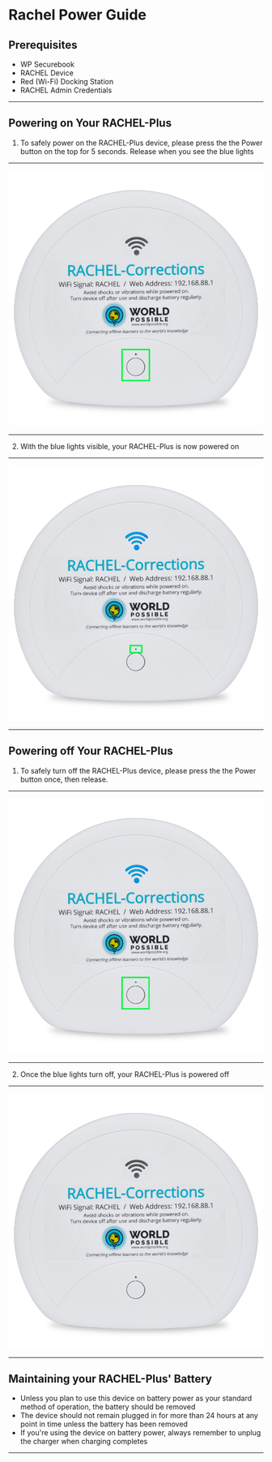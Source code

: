 # Rachel Power Guide

## Prerequisites

- WP Securebook
- RACHEL Device
- Red (Wi-Fi) Docking Station
- RACHEL Admin Credentials

---

## Powering on Your RACHEL-Plus

1. To safely power on the RACHEL-Plus device, please press the the Power button on the top for 5 seconds. Release when you see the blue lights

---

![press_power_5_seconds.jpg](../_resources/press_power_5_seconds.jpg)

---

2. With the blue lights visible, your RACHEL-Plus is now powered on

---

![02_blue_lights.jpg](../_resources/02_blue_lights.jpg)

---

## Powering off Your RACHEL-Plus

1. To safely turn off the RACHEL-Plus device, please press the the Power button once, then release.

---

![3_power_off.jpg](../_resources/3_power_off.jpg)

---

2. Once the blue lights turn off, your RACHEL-Plus is powered off

---

![04_powered_off.jpg](../_resources/04_powered_off.jpg)

---

## Maintaining your RACHEL-Plus' Battery

- Unless you plan to use this device on battery power as your standard method of operation, the battery should be removed
- The device should not remain plugged in for more than 24 hours at any point in time unless the battery has been removed
- If you're using the device on battery power, always remember to unplug the charger when charging completes

---